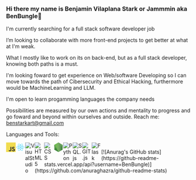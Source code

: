 ### Hi there my name is Benjamin Vilaplana Stark or Jammmin aka BenBungle👋

I'm currently searching for a full stack software developer job 

I’m looking to collaborate with more front-end projects to get better at what at I'm weak.

What I mostly like to work on its on back-end, but as a full stack developer, knowing both paths is a must.

I'm looking foward to get experience on Web/software Developing so I can move towards the path of Cibersecurity and Ethical Hacking, furthermore would be MachineLearning and LLM.

I'm open to learn progamming languages the company needs


Possibilities are measured by our own actions and mentality to progress and go foward and beyond within ourselves and outside.
Reach me: benstarkart@gmail.com

Languages and Tools:

<img align="left" alt="Javascript" width="26px" src= "https://raw.githubusercontent.com/github/explore/80688e429a7d4ef2fca1e82350fe8e3517d3494d/topics/javascript/javascript.png" />

<img align="left" alt="React" width="26px" src= "https://raw.githubusercontent.com/github/explore/80688e429a7d4ef2fca1e82350fe8e3517d3494d/topics/react/react.png" />

<img align="left" alt="VisualStudio" width="26px" src= "https://camo.githubusercontent.com/5fa137d222dde7b69acd22c6572a065ce3656e6ffa1f5e88c1b5c7a935af3cc6/68747470733a2f2f63646e2e6a7364656c6976722e6e65742f67682f64657669636f6e732f64657669636f6e2f69636f6e732f7673636f64652f7673636f64652d6f726967696e616c2e737667" />

<img align="left" alt="HTML5" width="26px" src= "https://camo.githubusercontent.com/da7acacadecf91d6dc02efcd2be086bb6d78ddff19a1b7a0ab2755a6fda8b1e9/68747470733a2f2f63646e2e6a7364656c6976722e6e65742f67682f64657669636f6e732f64657669636f6e2f69636f6e732f68746d6c352f68746d6c352d6f726967696e616c2e737667" />

<img align="left" alt="CSS" width="26px" src= "https://camo.githubusercontent.com/2e496d4bfc6f753ddca87b521ce95c88219f77800212ffa6d4401ad368c82170/68747470733a2f2f63646e2e6a7364656c6976722e6e65742f67682f64657669636f6e732f64657669636f6e2f69636f6e732f637373332f637373332d6f726967696e616c2e737667" />

<img align="left" alt="Node.js" width="26px" src= "https://raw.githubusercontent.com/github/explore/80688e429a7d4ef2fca1e82350fe8e3517d3494d/topics/nodejs/nodejs.png" />

<img align="left" alt="Python" width="26px" src= "https://cdn3.iconfinder.com/data/icons/logos-and-brands-adobe/512/267_Python-512.png"/>

<img align="left" alt="SQL.js" width="26px" src= "https://cdn1.iconfinder.com/data/icons/carbon-design-system-vol-7/32/SQL-512.png"/>

<img align="left" alt="GIT.js" width="26px" src= "https://cdn4.iconfinder.com/data/icons/logos-and-brands/512/141_Git_logo_logos-512.png"/>

<img align="left" alt="Flask" width="26px" src= "https://banner2.cleanpng.com/20180411/lhw/kisspng-flask-python-bottle-web-framework-web-application-flask-5ace6e93eb8cb6.9246575015234781639648.jpg"/>
<br>
[![Anurag's GitHub stats](https://github-readme-stats.vercel.app/api?username=BenBungle)](https://github.com/anuraghazra/github-readme-stats)


<!--
**BenBungle/BenBungle** is a ✨ _special_ ✨ repository because its `README.md` (this file) appears on your GitHub profile.

Here are some ideas to get you started:

- 🔭 I’m currently working on ...
- 🌱 I’m currently learning ...
- 👯 I’m looking to collaborate on ...
- 🤔 I’m looking for help with ...
- 💬 Ask me about ...
- 📫 How to reach me: ...
- 😄 Pronouns: ...
- ⚡ Fun fact: ...
-->
